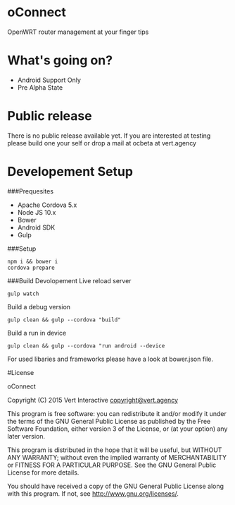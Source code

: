 # oConnect
OpenWRT router management at your finger tips


# What's going on?
 * Android Support Only
 * Pre Alpha State
  
# Public release

There is no public release available yet. If you are interested at testing please build one your self or drop a mail at ocbeta at vert.agency

# Developement Setup

###Prequesites
 * Apache Cordova 5.x
 * Node JS 10.x
 * Bower
 * Android SDK
 * Gulp

###Setup
```
npm i && bower i
cordova prepare
```

###Build
Devolopement Live reload server
```
gulp watch
```

Build a debug version
```
gulp clean && gulp --cordova "build"
```

Build a run in device
```
gulp clean && gulp --cordova "run android --device
```

For used libaries and frameworks please have a look at bower.json file.

#License

oConnect

Copyright (C) 2015  Vert Interactive <copyright@vert.agency>

This program is free software: you can redistribute it and/or modify it under the terms of the GNU General Public License as published by the Free Software Foundation, either version 3 of the License, or (at your option) any later version.

This program is distributed in the hope that it will be useful, but WITHOUT ANY WARRANTY; without even the implied warranty of MERCHANTABILITY or FITNESS FOR A PARTICULAR PURPOSE.  See the GNU General Public License for more details.

You should have received a copy of the GNU General Public License along with this program.  If not, see <http://www.gnu.org/licenses/>.